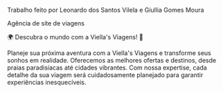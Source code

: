 Trabalho feito por Leonardo dos Santos Vilela e Giullia Gomes Moura

Agência de site de viagens

🌍 Descubra o mundo com a Viella's Viagens! 🚀

Planeje sua próxima aventura com a Viella's Viagens e transforme seus sonhos em realidade. Oferecemos as melhores ofertas e destinos, desde praias paradisíacas até cidades vibrantes. Com nossa expertise, cada detalhe da sua viagem será cuidadosamente planejado para garantir experiências inesquecíveis.
